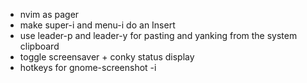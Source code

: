 * nvim as pager
* make super-i and menu-i do an Insert
* use leader-p and leader-y for pasting and yanking from the system clipboard
* toggle screensaver + conky status display
* hotkeys for gnome-screenshot -i
